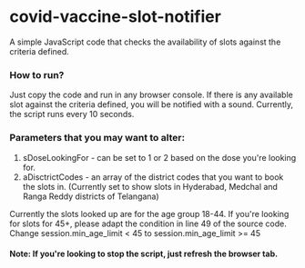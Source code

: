 # covid-vaccine-slot-notifier

A simple JavaScript code that checks the availability of slots against the criteria defined.

### How to run?
Just copy the code and run in any browser console. If there is any available slot against the criteria defined, you will be notified with a sound. Currently, the script runs every 10 seconds.

### Parameters that you may want to alter:

1. sDoseLookingFor - can be set to 1 or 2 based on the dose you're looking for.
2. aDisctrictCodes - an array of the district codes that you want to book the slots in. (Currently set to show slots in Hyderabad, Medchal and Ranga Reddy districts of Telangana)

Currently the slots looked up are for the age group 18-44. If you're looking for slots for 45+, please adapt the condition in line 49 of the source code. Change session.min_age_limit < 45 to session.min_age_limit >= 45

#### Note: If you're looking to stop the script, just refresh the browser tab.
